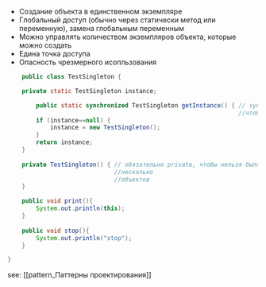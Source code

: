 - Создание объекта в единственном экземпляре
- Глобальный доступ (обычно через статически метод или переменную), замена глобальным переменным
- Можно управлять количеством экземпляров объекта, которые можно создать
- Едина точка доступа
- Опасность чрезмерного исопльзования

```java
	public class TestSingleton {

    private static TestSingleton instance;

	    public static synchronized TestSingleton getInstance() { // synchronized 
                                                                 //чтобы несколько потоков получали наверняка один инстанс
        if (instance==null) {
            instance = new TestSingleton();
        }
        return instance;
    }
    
    private TestSingleton() { // обязательно private, чтобы нельзя было создать 
                              //несколько  
                              //объектов
    }

    public void print(){
        System.out.println(this);
    }
    
    public void stop(){
        System.out.println("stop");
    }

}

```

see: [[pattern_Паттерны проектирования]]